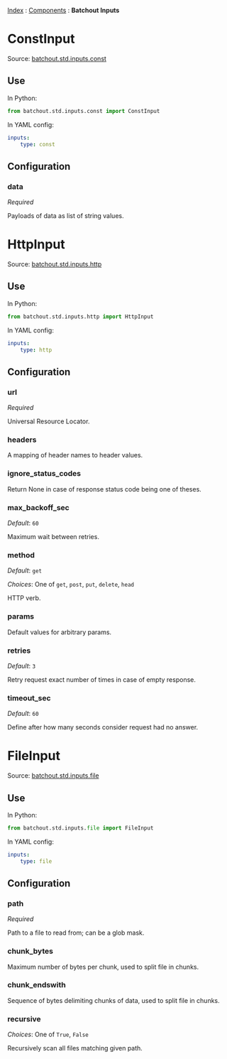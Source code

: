 
[Index](../index.md) : [Components](00_overview.md) : __Batchout Inputs__



# ConstInput

Source: [batchout.std.inputs.const](../../batchout/std/inputs/const.py)

## Use

In Python:

```python
from batchout.std.inputs.const import ConstInput
```

In YAML config:

```YAML
inputs:
    type: const
```

## Configuration


### data

_Required_

Payloads of data as list of string values.


# HttpInput

Source: [batchout.std.inputs.http](../../batchout/std/inputs/http.py)

## Use

In Python:

```python
from batchout.std.inputs.http import HttpInput
```

In YAML config:

```YAML
inputs:
    type: http
```

## Configuration


### url

_Required_

Universal Resource Locator.


### headers

A mapping of header names to header values.


### ignore_status_codes

Return None in case of response status code being one of theses.


### max_backoff_sec

_Default_: `60`

Maximum wait between retries.


### method

_Default_: `get`

_Choices_: One of `get`, `post`, `put`, `delete`, `head`

HTTP verb.


### params

Default values for arbitrary params.


### retries

_Default_: `3`

Retry request exact number of times in case of empty response.


### timeout_sec

_Default_: `60`

Define after how many seconds consider request had no answer.


# FileInput

Source: [batchout.std.inputs.file](../../batchout/std/inputs/file.py)

## Use

In Python:

```python
from batchout.std.inputs.file import FileInput
```

In YAML config:

```YAML
inputs:
    type: file
```

## Configuration


### path

_Required_

Path to a file to read from; can be a glob mask.


### chunk_bytes

Maximum number of bytes per chunk, used to split file in chunks.


### chunk_endswith

Sequence of bytes delimiting chunks of data, used to split file in chunks.


### recursive

_Choices_: One of `True`, `False`

Recursively scan all files matching given path.

